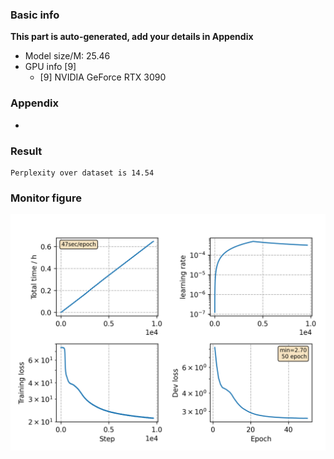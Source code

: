 ### Basic info

**This part is auto-generated, add your details in Appendix**

* Model size/M: 25.46
* GPU info \[9\]
  * \[9\] NVIDIA GeForce RTX 3090

### Appendix

* 

### Result
```
Perplexity over dataset is 14.54
```

### Monitor figure
![monitor](./monitor.png)
